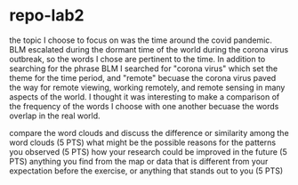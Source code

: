 # repo-lab2
the topic I choose to focus on was the time around the covid pandemic. BLM escalated during the dormant time of the world during the corona virus outbreak, so the words I chose are pertinent to the time. In addition to searching for the phrase BLM I searched for "corona virus" which set the theme for the time period, and "remote" becuase the corona virus paved the way for remote viewing, working remotely, and remote sensing in many aspects of the world. I thought it was interesting to make a comparison of the frequency of the words I choose with one another becuase the words overlap in the real world.


compare the word clouds and discuss the difference or similarity among the word clouds (5 PTS)
what might be the possible reasons for the patterns you observed (5 PTS)
how your research could be improved in the future (5 PTS)
anything you find from the map or data that is different from your expectation before the exercise, or anything that stands out to you (5 PTS)

